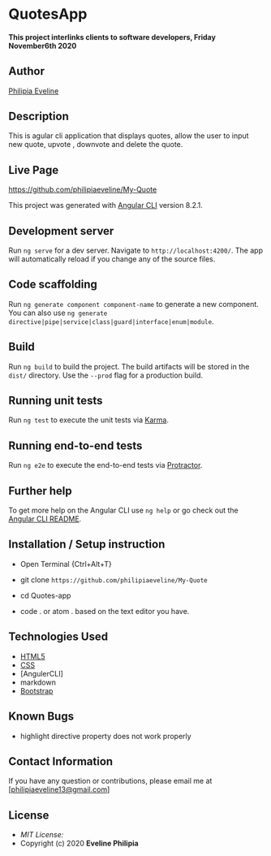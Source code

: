 
# QuotesApp
#### This project interlinks clients to software developers, Friday November6th 2020 

## Author

[Philipia Eveline](https://github.com/philipiaeveline/My-Quote)

## Description

This is agular cli application that displays quotes, allow the user to input new quote, upvote , downvote and delete the quote. 

## Live Page 
https://github.com/philipiaeveline/My-Quote


This project was generated with [Angular CLI](https://github.com/angular/angular-cli) version 8.2.1.

## Development server
Run `ng serve` for a dev server. Navigate to `http://localhost:4200/`. The app will automatically reload if you change any of the source files.
## Code scaffolding
Run `ng generate component component-name` to generate a new component. You can also use `ng generate directive|pipe|service|class|guard|interface|enum|module`.
## Build
Run `ng build` to build the project. The build artifacts will be stored in the `dist/` directory. Use the `--prod` flag for a production build.
## Running unit tests
Run `ng test` to execute the unit tests via [Karma](https://karma-runner.github.io).
## Running end-to-end tests
Run `ng e2e` to execute the end-to-end tests via [Protractor](http://www.protractortest.org/).
## Further help

To get more help on the Angular CLI use `ng help` or go check out the [Angular CLI README](https://github.com/angular/angular-cli/blob/master/README.md).

## Installation / Setup instruction
* Open Terminal {Ctrl+Alt+T}

* git clone ```https://github.com/philipiaeveline/My-Quote```

* cd Quotes-app

* code . or atom . based on the text editor you have.

## Technologies Used

* [HTML5](https://github.com/topics/html5)
* [CSS](https://github.com/topics/css3)
* [AngulerCLI]
* markdown
* [Bootstrap](https://github.com/topics/bootstrap)

## Known Bugs
* highlight directive property does not work properly

## Contact Information 

If you have any question or contributions, please email me at [philipiaeveline13@gmail.com]

## License
* *MIT License:*
* Copyright (c) 2020 **Eveline Philipia**